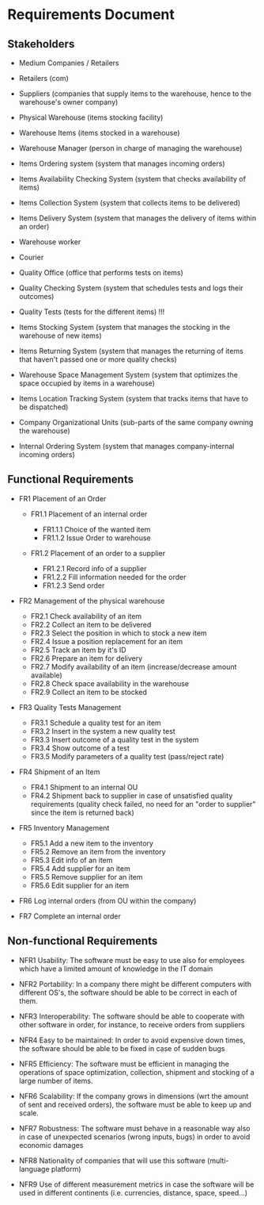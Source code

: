 # Requirements Document



## Stakeholders
- Medium Companies / Retailers
   
-  Retailers (com)
  
- Suppliers (companies that supply items to the warehouse, hence to the warehouse's owner company)
  
- Physical Warehouse (items stocking facility)
  
- Warehouse Items (items stocked in a warehouse)
  
- Warehouse Manager (person in charge of managing the warehouse)
  
- Items Ordering system (system that manages incoming orders)
  
- Items Availability Checking System (system that checks availability of items)
  
- Items Collection System (system that collects items to be delivered)
  
- Items Delivery System (system that manages the delivery of items within an order)

- Warehouse worker

- Courier
  
- Quality Office (office that performs tests on items)
  
- Quality Checking System (system that schedules tests and logs their outcomes)
  
- Quality Tests (tests for the different items)     !!!
  
- Items Stocking System (system that manages the stocking in the warehouse of new items)
  
- Items Returning System (system that manages the returning of items that haven't passed one or more quality checks)
  
- Warehouse Space Management System (system that optimizes the space occupied by items in a warehouse)
  
- Items Location Tracking System (system that tracks items that have to be dispatched)
  
- Company Organizational Units (sub-parts of the same company owning the warehouse)
  
- Internal Ordering System (system that manages company-internal incoming orders)


## Functional Requirements

- FR1 Placement of an Order 
  - FR1.1 Placement of an internal order
    - FR1.1.1 Choice of the wanted item
    - FR1.1.2 Issue Order to warehouse

  - FR1.2 Placement of an order to a supplier
    - FR1.2.1 Record info of a supplier
    - FR1.2.2 Fill information needed for the order
    - FR1.2.3 Send order
  
- FR2 Management of the physical warehouse
  - FR2.1 Check availability of an item
  - FR2.2 Collect an item to be delivered
  - FR2.3 Select the position in which to stock a new item
  - FR2.4 Issue a position replacement for an item
  - FR2.5 Track an item by it's ID
  - FR2.6 Prepare an item for delivery
  - FR2.7 Modify availability of an item (increase/decrease amount available)
  - FR2.8 Check space availability in the warehouse
  - FR2.9 Collect an item to be stocked
  
- FR3 Quality Tests Management
  - FR3.1 Schedule a quality test for an item
  - FR3.2 Insert in the system a new quality test
  - FR3.3 Insert outcome of a quality test in the system
  - FR3.4 Show outcome of a test
  - FR3.5 Modify parameters of a quality test (pass/reject rate)
  
- FR4 Shipment of an Item
  - FR4.1 Shipment to an internal OU
  - FR4.2 Shipment back to supplier in case of unsatisfied quality requirements (quality check failed, no need for an "order to supplier" since the item is returned back)
  
- FR5 Inventory Management
  - FR5.1 Add a new item to the inventory
  - FR5.2 Remove an item from the inventory
  - FR5.3 Edit info of an item 
  - FR5.4 Add supplier for an item
  - FR5.5 Remove supplier for an item
  - FR5.6 Edit supplier for an item

- FR6 Log internal orders (from OU within the company)
- FR7 Complete an internal order


## Non-functional Requirements

- NFR1 Usability: The software must be easy to use also for employees which have a limited amount of knowledge in the IT domain
  
- NFR2 Portability: In a company there might be different computers with different OS's, the software should be able to be correct in each of them.

- NFR3 Interoperability: The software should be able to cooperate with other software in order, for instance, to receive orders from suppliers

- NFR4 Easy to be maintained: In order to avoid expensive down times, the software should be able to be fixed in case of sudden bugs

- NFR5 Efficiency: The software must be efficient in managing the operations of space optimization, collection, shipment and stocking of a large number of items.

- NFR6 Scalability: If the company grows in dimensions (wrt the amount of sent and received orders), the software must be able to keep up and scale.

- NFR7 Robustness: The software must behave in a reasonable way also in case of unexpected scenarios (wrong inputs, bugs) in order to avoid economic damages 

- NFR8 Nationality of companies that will use this software (multi-language platform)

- NFR9 Use of different measurement metrics in case the software will be used in different continents (i.e. currencies, distance, space, speed...)

